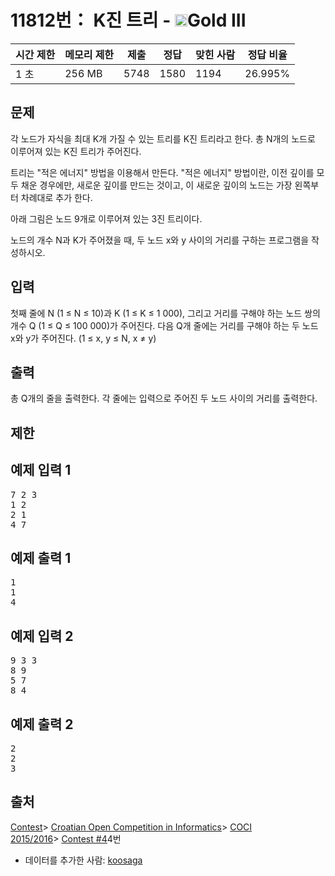 # 11812번： K진 트리 - <img src="https://static.solved.ac/tier_small/13.svg" style="height:20px" />Gold III


| 시간 제한 | 메모리 제한 | 제출 | 정답 | 맞힌 사람 | 정답 비율 |
| --- | --- | --- | --- | --- | --- |
| 1 초 | 256 MB | 5748 | 1580 | 1194 | 26.995% |


## 문제


각 노드가 자식을 최대 K개 가질 수 있는 트리를 K진 트리라고 한다. 총 N개의 노드로 이루어져 있는 K진 트리가 주어진다.

트리는 "적은 에너지" 방법을 이용해서 만든다. "적은 에너지" 방법이란, 이전 깊이를 모두 채운 경우에만, 새로운 깊이를 만드는 것이고, 이 새로운 깊이의 노드는 가장 왼쪽부터 차례대로 추가 한다.

아래 그림은 노드 9개로 이루어져 있는 3진 트리이다.


노드의 개수 N과 K가 주어졌을 때, 두 노드 x와 y 사이의 거리를 구하는 프로그램을 작성하시오.




## 입력


첫째 줄에 N (1 ≤ N ≤ 10)과 K (1 ≤ K ≤ 1 000), 그리고 거리를 구해야 하는 노드 쌍의 개수 Q (1 ≤ Q ≤ 100 000)가 주어진다.
다음 Q개 줄에는 거리를 구해야 하는 두 노드 x와 y가 주어진다. (1 ≤ x, y ≤ N, x ≠ y)




## 출력


총 Q개의 줄을 출력한다. 각 줄에는 입력으로 주어진 두 노드 사이의 거리를 출력한다.




## 제한




## 예제 입력 1


<pre>7 2 3
1 2
2 1
4 7
</pre>


## 예제 출력 1


<pre>1
1
4
</pre>




## 예제 입력 2


<pre>9 3 3
8 9
5 7
8 4
</pre>


## 예제 출력 2


<pre>2
2
3
</pre>






## 출처


[Contest](/category/45)> [Croatian Open Competition in Informatics](/category/17)> [COCI 2015/2016](/category/333)> [Contest #4](/category/detail/1446)4번
- 데이터를 추가한 사람: [koosaga](/user/koosaga)




